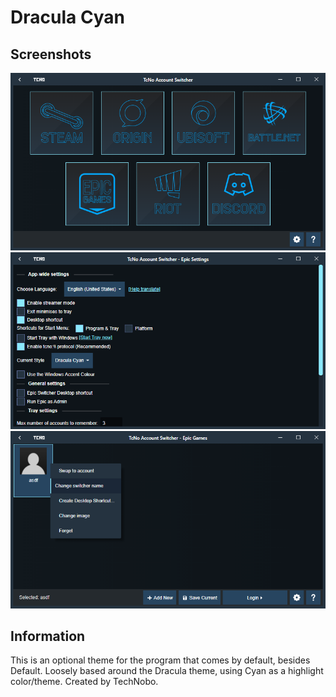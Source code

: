 
# Dracula Cyan

## Screenshots

![Menu](Menu.png)
![Settings](Settings.png)
![Switcher](Switcher.png)

## Information

This is an optional theme for the program that comes by default, besides Default. Loosely based around the Dracula theme, using Cyan as a highlight color/theme.
Created by TechNobo.